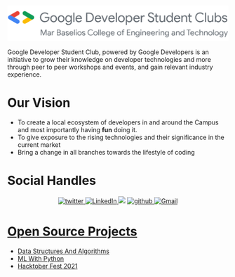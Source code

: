 ![GDSC MBCET LOGO](https://raw.githubusercontent.com/dscmbcet/.github/6885c944d5ad6fe083170f861224605d46fb2f6a/profile/assets/logo.svg)

Google Developer Student Club, powered by Google Developers is an initiative to grow their knowledge on developer technologies and more through peer to peer workshops and events, and gain relevant industry experience.

# Our Vision

- To create a local ecosystem of developers in and around the Campus and most importantly having **fun** doing it.
- To give exposure to the rising technologies and their significance in the current market
- Bring a change in all branches towards the lifestyle of coding

# Social Handles

<p align="center">
    <a href="https://twitter.com/gdscmbcet" target="_blank">
    <img src=https://img.shields.io/badge/twitter-%2300acee.svg?&style=for-the-badge&logo=twitter&logoColor=white alt=twitter style="margin-bottom: 5px;" />
    </a>
    <a href=https://www.linkedin.com/company/dsc-mbcet" target="_blank">
    <img alt="LinkedIn" src="https://img.shields.io/badge/linkedin%20-%230077B5.svg?&style=for-the-badge&logo=linkedin&logoColor=white"/>
    </a>
    <a href="https://www.instagram.com/gdscmbcet/">
    <img src="https://img.shields.io/badge/Instagram-E4405F?style=for-the-badge&logo=instagram&logoColor=white"></a>
    <a href="https://github.com/gdscmbcet" target="_blank">
    <img src=https://img.shields.io/badge/github-%2324292e.svg?&style=for-the-badge&logo=github&logoColor=white alt=github style="margin-bottom: 5px;" />
    </a>
    <a href="mailto:dscmbcet@gmail.com">
    <img alt="Gmail" src="https://img.shields.io/badge/Gmail-D14836?style=for-the-badge&logo=gmail&logoColor=white" />
</p>

# Open Source Projects

- [Data Structures And Algorithms](https://github.com/dscmbcet/Data-structures-and-Algorithms)
- [ML With Python](https://github.com/dscmbcet/ML-with-Python)
- [Hacktober Fest 2021](https://github.com/dscmbcet/hacktoberfest-2021)
